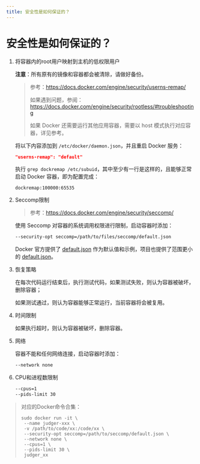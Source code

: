 ```yaml
---
title: 安全性是如何保证的？
---
```


# 安全性是如何保证的？

1. 将容器内的root用户映射到主机的低权限用户

   **注意**：所有原有的镜像和容器都会被清除，请做好备份。

   > 参考：https://docs.docker.com/engine/security/userns-remap/
   >
   > 如果遇到问题，参阅：https://docs.docker.com/engine/security/rootless/#troubleshooting
   >
   > 如果 Docker 还需要运行其他应用容器，需要以 host 模式执行对应容器，详见参考。

   将以下内容添加到 `/etc/docker/daemon.json`，并且重启 Docker 服务：

   ```json
   "userns-remap": "default"
   ```

   执行 `grep dockremap /etc/subuid`，其中至少有一行是这样的，且能够正常启动 Docker 容器，即为配置完成：

   ```
   dockremap:100000:65535
   ```

2. Seccomp限制

   > 参考：https://docs.docker.com/engine/security/seccomp/

   使用 Seccomp 对容器的系统调用权限进行限制，启动容器时添加：

   ```bash
   --security-opt seccomp=/path/to/files/seccomp/default.json
   ```

   Docker 官方提供了 [default.json](https://github.com/moby/moby/blob/master/profiles/seccomp/default.json) 作为默认值和示例，项目也提供了范围更小的 [default.json](https://github.com/NicerWang/DJudger/blob/master/seccomp/default.json)。

3. 恢复策略

   在每次代码运行结束后，执行测试代码，如果测试失败，则认为容器被破坏，删除容器；

   如果测试通过，则认为容器能够正常运行，当前容器将会被复用。

4. 时间限制

   如果执行超时，则认为容器被破坏，删除容器。

5. 网络

   容器不能和任何网络连接，启动容器时添加：

   ```bash
   --network none
   ```

6. CPU和进程数限制

   ```bash
   --cpus=1
   --pids-limit 30
   ```

> 对应的Docker命令合集：
>
> ```shell
> sudo docker run -it \
>  --name judger-xxx \
>  -v /path/to/code/xx:/code/xx \
>  --security-opt seccomp=/path/to/seccomp/default.json \
>  --network none \
>  --cpus=1 \
>  --pids-limit 30 \
>  judger_xx
> ```
